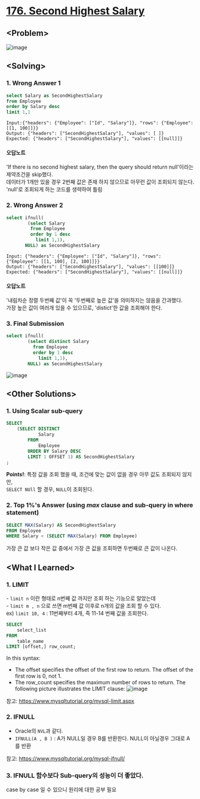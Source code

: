 # [176. Second Highest Salary](https://leetcode.com/problems/second-highest-salary/)

## \<Problem\>
![image](https://user-images.githubusercontent.com/74705142/110578860-fa5fc000-81a8-11eb-974c-6352acfd58bf.png)

## \<Solving\>

### 1. Wrong Answer 1
```sql
select Salary as SecondHighestSalary
from Employee 
order by Salary desc
limit 1,1
```
```
Input:{"headers": {"Employee": ["Id", "Salary"]}, "rows": {"Employee": [[1, 100]]}}   
Output: {"headers": ["SecondHighestSalary"], "values": [ ]}   
Expected: {"headers": ["SecondHighestSalary"], "values": [[null]]}
```

#### 오답노트
'If there is no second highest salary, then the query should return null'이라는 제약조건을 skip했다.  
데이터가 1개만 있을 경우 2번째 값은 존재 하지 않으므로 아무런 값이 조회되지 않는다. 'null'로 조회되게 하는 코드를 생략하여 틀림 

### 2. Wrong Answer 2
```sql
select ifnull(
        (select Salary 
         from Employee 
         order by 1 desc
           limit 1,1), 
       NULL) as SecondHighestSalary
```
```
Input: {"headers": {"Employee": ["Id", "Salary"]}, "rows": {"Employee": [[1, 100], [2, 100]]}}   
Output: {"headers": ["SecondHighestSalary"], "values": [[100]]}   
Expected: {"headers": ["SecondHighestSalary"], "values": [[null]]}   
```

#### 오답노트 
'내림차순 정렬 두번째 값'이 꼭 '두번째로 높은 값'을 의미하지는 않음을 간과했다.   
가장 높은 값이 여러개 있을 수 있으므로, 'distict'한 값을 조회해야 한다.  
    
### 3. Final Submission
```sql
select ifnull(
        (select distinct Salary 
          from Employee 
          order by 1 desc
            limit 1,1),
        NULL) as SecondHighestSalary 
 ```
![image](https://user-images.githubusercontent.com/74705142/110585377-07ce7780-81b4-11eb-955c-4a3d507075b4.png)

## \<Other Solutions\>

### 1. Using Scalar sub-query
```sql
SELECT
    (SELECT DISTINCT
            Salary
        FROM
            Employee
        ORDER BY Salary DESC
        LIMIT 1 OFFSET 1) AS SecondHighestSalary
;
```
**Points!**: 특정 값을 조회 했을 때, 조건에 맞는 값이 없을 경우 아무 값도 조회되지 않지만,  
`SELECT NUll` 할 경우, `NULL`이 조회된다.   
   
   
### 2. Top 1%'s Answer (using *max* clause and sub-query in where statement)
```sql
SELECT MAX(Salary) AS SecondHighestSalary
FROM Employee
WHERE Salary < (SELECT MAX(Salary) FROM Employee)
```
가장 큰 값 보다 작은 값 중에서 가장 큰 값을 조회하면 두번째로 큰 값이 나온다.   

## \<What I Learned\>  

### 1. LIMIT 

\- `limit n` 이란 형태로 n번째 값 까지만 조회 하는 기능으로 알았는데  
\- `limit m , n` 으로 쓰면 m번째 값 이후로 n개의 값을 조회 할 수 있다.   
    ex) `limit 10, 4` : 11번째부터 4개, 즉 11-14 번째 값을 조회한다.
```sql
SELECT 
    select_list
FROM
    table_name
LIMIT [offset,] row_count;
```
In this syntax:
* The offset specifies the offset of the first row to return. The offset of the first row is 0, not 1.
* The row_count specifies the maximum number of rows to return.
The following picture illustrates the LIMIT clause:
![image](https://user-images.githubusercontent.com/74705142/110581946-cb4c4d00-81ae-11eb-8be9-84be0dc00fef.png)

참고: https://www.mysqltutorial.org/mysql-limit.aspx  
  
  
### 2. IFNULL  

- Oracle의 `NVL`과 같다. 
- `IFNULL(A , B )` : A가 NULL일 경우 B를 반환한다. NULL이 아닐경우 그대로 A를 반환 


참고: https://www.mysqltutorial.org/mysql-ifnull/

### 3. IFNULL 함수보다 Sub-query의 성능이 더 좋았다.
case by case 일 수 있으니 원리에 대한 공부 필요 
